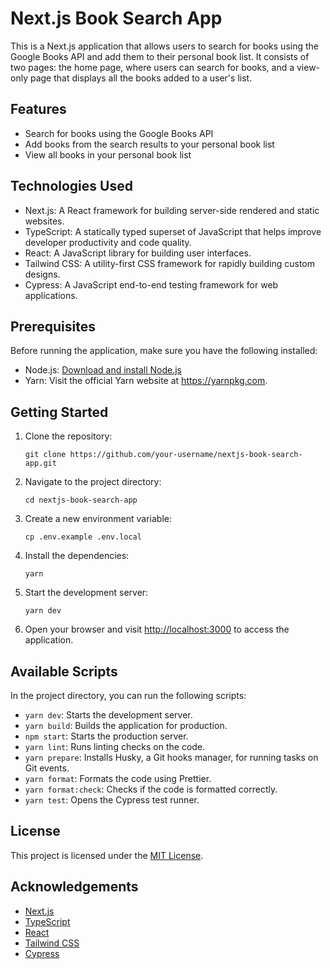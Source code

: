 # Next.js Book Search App

This is a Next.js application that allows users to search for books using the Google Books API and add them to their personal book list. It consists of two pages: the home page, where users can search for books, and a view-only page that displays all the books added to a user's list.

## Features

- Search for books using the Google Books API
- Add books from the search results to your personal book list
- View all books in your personal book list

## Technologies Used

- Next.js: A React framework for building server-side rendered and static websites.
- TypeScript: A statically typed superset of JavaScript that helps improve developer productivity and code quality.
- React: A JavaScript library for building user interfaces.
- Tailwind CSS: A utility-first CSS framework for rapidly building custom designs.
- Cypress: A JavaScript end-to-end testing framework for web applications.

## Prerequisites

Before running the application, make sure you have the following installed:

- Node.js: [Download and install Node.js](https://nodejs.org)
- Yarn: Visit the official Yarn website at <https://yarnpkg.com>.

## Getting Started

1. Clone the repository:

   ```shell
   git clone https://github.com/your-username/nextjs-book-search-app.git
   ```

2. Navigate to the project directory:

   ```shell
   cd nextjs-book-search-app
   ```

3. Create a new environment variable:

   ```shell
   cp .env.example .env.local
   ```

4. Install the dependencies:

   ```shell
   yarn
   ```

5. Start the development server:

   ```shell
   yarn dev
   ```

6. Open your browser and visit [http://localhost:3000](http://localhost:3000) to access the application.

## Available Scripts

In the project directory, you can run the following scripts:

- `yarn dev`: Starts the development server.
- `yarn build`: Builds the application for production.
- `npm start`: Starts the production server.
- `yarn lint`: Runs linting checks on the code.
- `yarn prepare`: Installs Husky, a Git hooks manager, for running tasks on Git events.
- `yarn format`: Formats the code using Prettier.
- `yarn format:check`: Checks if the code is formatted correctly.
- `yarn test`: Opens the Cypress test runner.

## License

This project is licensed under the [MIT License](LICENSE).

## Acknowledgements

- [Next.js](https://nextjs.org)
- [TypeScript](https://www.typescriptlang.org)
- [React](https://reactjs.org)
- [Tailwind CSS](https://tailwindcss.com)
- [Cypress](https://www.cypress.io)
